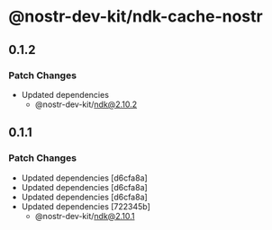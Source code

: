 # @nostr-dev-kit/ndk-cache-nostr

## 0.1.2

### Patch Changes

-   Updated dependencies
    -   @nostr-dev-kit/ndk@2.10.2

## 0.1.1

### Patch Changes

-   Updated dependencies [d6cfa8a]
-   Updated dependencies [d6cfa8a]
-   Updated dependencies [d6cfa8a]
-   Updated dependencies [722345b]
    -   @nostr-dev-kit/ndk@2.10.1
